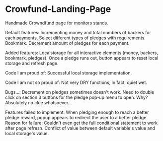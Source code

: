 # Crowfund-Landing-Page
Handmade Crowndfund page for monitors stands.

Default features: Incrementing money and total numbers of backers for each payments. Select different types of pledges with requirements. Bookmark. Decrement amount of pledges for each payment.

Added features: Localstorage for all interactive elements (money, backers, bookmark, pledges). Once a pledge runs out, button appears to reset local storage and refresh page. 

Code I am proud of: Successful local storage implementation. 

Code I am not so proud of: Not very DRY functions, in fact, quiet wet.

Bugs...: Decrement on pledges sometimes doesn't work. Need to double click on section 3 buttons for the pledge pop-up menu to open. Why? Absolutely no clue whatsoever...

Features failed to implement: When pledging enough to reach a better pledge reward, popup appears to redirect the user to a better pledge.
Reason for failure: Couldn't even get the full conditional statement to work after page refresh. Conflict of value between default variable's value and local storage's value.
